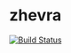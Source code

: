# zhevra
[![Build Status](https://semaphoreci.com/api/v1/wow-sweetlie/zhevra/branches/master/badge.svg)](https://semaphoreci.com/wow-sweetlie/zhevra)
